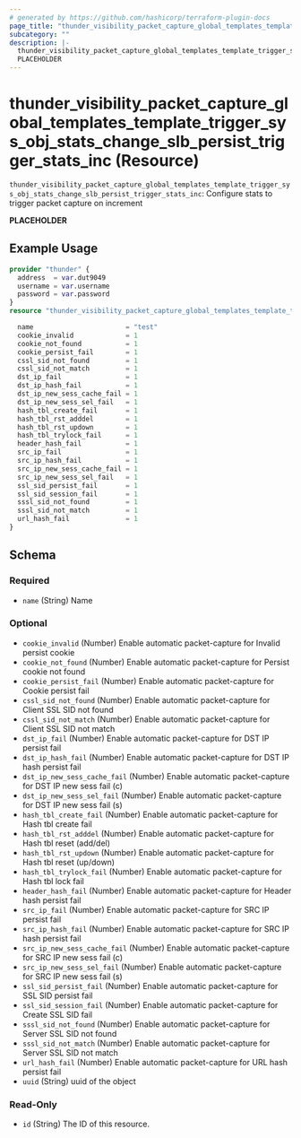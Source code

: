```yaml
---
# generated by https://github.com/hashicorp/terraform-plugin-docs
page_title: "thunder_visibility_packet_capture_global_templates_template_trigger_sys_obj_stats_change_slb_persist_trigger_stats_inc Resource - terraform-provider-thunder"
subcategory: ""
description: |-
  thunder_visibility_packet_capture_global_templates_template_trigger_sys_obj_stats_change_slb_persist_trigger_stats_inc: Configure stats to trigger packet capture on increment
  PLACEHOLDER
---
```


# thunder_visibility_packet_capture_global_templates_template_trigger_sys_obj_stats_change_slb_persist_trigger_stats_inc (Resource)

`thunder_visibility_packet_capture_global_templates_template_trigger_sys_obj_stats_change_slb_persist_trigger_stats_inc`: Configure stats to trigger packet capture on increment

__PLACEHOLDER__

## Example Usage

```terraform
provider "thunder" {
  address  = var.dut9049
  username = var.username
  password = var.password
}
resource "thunder_visibility_packet_capture_global_templates_template_trigger_sys_obj_stats_change_slb_persist_trigger_stats_inc" "thunder_visibility_packet_capture_global_templates_template_trigger_sys_obj_stats_change_slb_persist_trigger_stats_inc" {

  name                       = "test"
  cookie_invalid             = 1
  cookie_not_found           = 1
  cookie_persist_fail        = 1
  cssl_sid_not_found         = 1
  cssl_sid_not_match         = 1
  dst_ip_fail                = 1
  dst_ip_hash_fail           = 1
  dst_ip_new_sess_cache_fail = 1
  dst_ip_new_sess_sel_fail   = 1
  hash_tbl_create_fail       = 1
  hash_tbl_rst_adddel        = 1
  hash_tbl_rst_updown        = 1
  hash_tbl_trylock_fail      = 1
  header_hash_fail           = 1
  src_ip_fail                = 1
  src_ip_hash_fail           = 1
  src_ip_new_sess_cache_fail = 1
  src_ip_new_sess_sel_fail   = 1
  ssl_sid_persist_fail       = 1
  ssl_sid_session_fail       = 1
  sssl_sid_not_found         = 1
  sssl_sid_not_match         = 1
  url_hash_fail              = 1
}
```

<!-- schema generated by tfplugindocs -->
## Schema

### Required

- `name` (String) Name

### Optional

- `cookie_invalid` (Number) Enable automatic packet-capture for Invalid persist cookie
- `cookie_not_found` (Number) Enable automatic packet-capture for Persist cookie not found
- `cookie_persist_fail` (Number) Enable automatic packet-capture for Cookie persist fail
- `cssl_sid_not_found` (Number) Enable automatic packet-capture for Client SSL SID not found
- `cssl_sid_not_match` (Number) Enable automatic packet-capture for Client SSL SID not match
- `dst_ip_fail` (Number) Enable automatic packet-capture for DST IP persist fail
- `dst_ip_hash_fail` (Number) Enable automatic packet-capture for DST IP hash persist fail
- `dst_ip_new_sess_cache_fail` (Number) Enable automatic packet-capture for DST IP new sess fail (c)
- `dst_ip_new_sess_sel_fail` (Number) Enable automatic packet-capture for DST IP new sess fail (s)
- `hash_tbl_create_fail` (Number) Enable automatic packet-capture for Hash tbl create fail
- `hash_tbl_rst_adddel` (Number) Enable automatic packet-capture for Hash tbl reset (add/del)
- `hash_tbl_rst_updown` (Number) Enable automatic packet-capture for Hash tbl reset (up/down)
- `hash_tbl_trylock_fail` (Number) Enable automatic packet-capture for Hash tbl lock fail
- `header_hash_fail` (Number) Enable automatic packet-capture for Header hash persist fail
- `src_ip_fail` (Number) Enable automatic packet-capture for SRC IP persist fail
- `src_ip_hash_fail` (Number) Enable automatic packet-capture for SRC IP hash persist fail
- `src_ip_new_sess_cache_fail` (Number) Enable automatic packet-capture for SRC IP new sess fail (c)
- `src_ip_new_sess_sel_fail` (Number) Enable automatic packet-capture for SRC IP new sess fail (s)
- `ssl_sid_persist_fail` (Number) Enable automatic packet-capture for SSL SID persist fail
- `ssl_sid_session_fail` (Number) Enable automatic packet-capture for Create SSL SID fail
- `sssl_sid_not_found` (Number) Enable automatic packet-capture for Server SSL SID not found
- `sssl_sid_not_match` (Number) Enable automatic packet-capture for Server SSL SID not match
- `url_hash_fail` (Number) Enable automatic packet-capture for URL hash persist fail
- `uuid` (String) uuid of the object

### Read-Only

- `id` (String) The ID of this resource.


